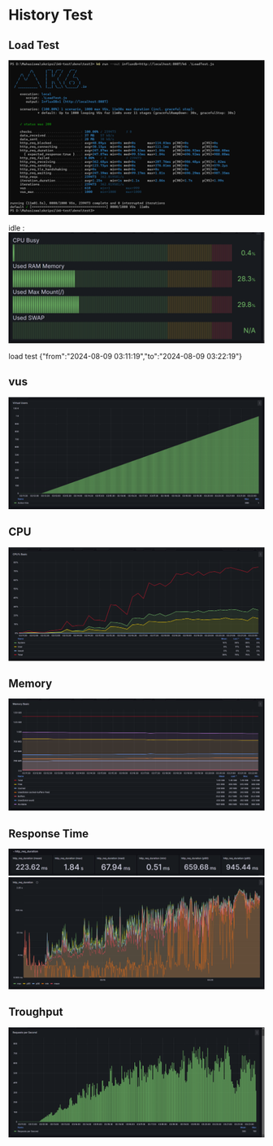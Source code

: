 # History Test

## Load Test

![alt text](image-2.png)

idle : ![alt text](image.png)

load test {"from":"2024-08-09 03:11:19","to":"2024-08-09 03:22:19"}

## vus

![alt text](image-1.png)

## CPU

![alt text](image-6.png)

## Memory

![alt text](image-7.png)

## Response Time

![alt text](image-4.png)
![alt text](image-5.png)

## Troughput

![alt text](image-3.png)
